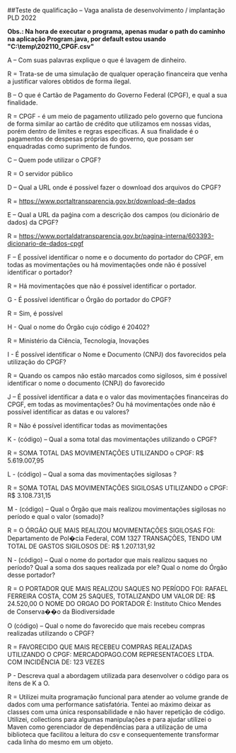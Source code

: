 ##Teste de qualificação – Vaga analista de desenvolvimento / implantação PLD 2022

**Obs.: Na hora de executar o programa, apenas mudar o path do caminho na aplicação Program.java, por default 
estou usando "C:\\temp\\202110_CPGF.csv"** 

A – Com suas palavras explique o que é lavagem de dinheiro.

R = Trata-se de uma simulação de qualquer operação financeira que venha a justificar valores obtidos de forma ilegal.

B – O que é Cartão de Pagamento do Governo Federal (CPGF), e qual a sua finalidade.

R = CPGF - é um meio de pagamento utilizado pelo governo que funciona de forma similar ao cartão de crédito que 
utilizamos em nossas vidas, porém dentro de limites e regras específicas. A sua finalidade é o pagamentos de 
despesas próprias do governo, que possam ser enquadradas como suprimento de fundos.

C – Quem pode utilizar o CPGF?

R = O servidor público

D – Qual a URL onde é possível fazer o download dos arquivos do CPGF?

R = https://www.portaltransparencia.gov.br/download-de-dados

E – Qual a URL da paǵina com a descrição dos campos (ou dicionário de dados) da CPGF?

R = https://www.portaldatransparencia.gov.br/pagina-interna/603393-dicionario-de-dados-cpgf

F – É possível identificar o nome e o documento do portador do CPGF, em todas as
movimentações ou há movimentações onde não é possível identificar o portador?

R = Há movimentações que não é possível identificar o portador.

G - É possível identificar o Órgão do portador do CPGF?

R = Sim, é possível

H - Qual o nome do Órgão cujo código é 20402?

R = Ministério da Ciência, Tecnologia, Inovações

I - É possível identificar o Nome e Documento (CNPJ) dos favorecidos pela utilização do
CPGF?

R = Quando os campos não estão marcados como sigilosos, sim é possível identificar o nome o documento (CNPJ) do favorecido

J – É possível identificar a data e o valor das movimentações financeiras do CPGF, em
todas as movimentações? Ou há movimentações onde não é possível identificar as datas e
ou valores?

R = Não é possível identificar todas as movimentações

K - (código) – Qual a soma total das movimentações utilizando o CPGF?

R = SOMA TOTAL DAS MOVIMENTAÇÕES UTILIZANDO o CPGF: R$ 5.619.007,95

L - (código) – Qual a soma das movimentações sigilosas ?

R = SOMA TOTAL DAS MOVIMENTAÇÕES SIGILOSAS UTILIZANDO o CPGF: R$ 3.108.731,15

M - (código) – Qual o Órgão que mais realizou movimentações sigilosas no período e qual o
valor (somado)?

R = O ÓRGÃO QUE MAIS REALIZOU MOVIMENTAÇÕES SIGILOSAS FOI: Departamento de Pol�cia Federal, COM 1327 TRANSAÇÕES, 
TENDO UM TOTAL DE GASTOS SIGILOSOS DE: R$ 1.207.131,92

N - (código) – Qual o nome do portador que mais realizou saques no período? Qual a soma
dos saques realizada por ele? Qual o nome do Órgão desse portador?

R = O PORTADOR QUE MAIS REALIZOU SAQUES NO PERÍODO FOI: RAFAEL FERREIRA COSTA, COM 25 SAQUES, TOTALIZANDO UM VALOR DE: R$ 24.520,00
O NOME DO ORGAO DO PORTADOR É: Instituto Chico Mendes de Conserva��o da Biodiversidade

O (código) – Qual o nome do favorecido que mais recebeu compras realizadas utilizando o
CPGF?

R = FAVORECIDO QUE MAIS RECEBEU COMPRAS REALIZADAS UTILIZANDO O CPGF: MERCADOPAGO.COM REPRESENTACOES LTDA. COM INCIDÊNCIA DE: 123 VEZES

P - Descreva qual a abordagem utilizada para desenvolver o código para os ítens de K a O.

R = Utilizei muita programação funcional para atender ao volume grande de dados com uma performance satisfatória. Tentei
ao máximo deixar as classes com uma única responsabilidade e não haver repetição de código. Utilizei, collections para algumas
manipulações e para ajudar utilizei o Maven como gerenciador de dependências para a utilização de uma biblioteca
que facilitou a leitura do csv e consequentemente transformar cada linha do mesmo em um objeto.

